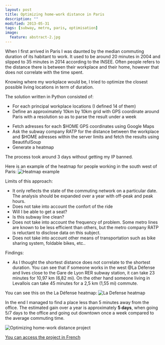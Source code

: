 ```yaml
---
layout: post
title: Optimizing home-work distance in Paris
description: ""
modified: 2013-05-31
tags: [subway, metro, paris, optimisation]
image:
  feature: abstract-2.jpg
---
```


When I first arrived in Paris I was daunted by the median commuting duration of its habitant to work. It used to be around 20 minutes in 2004 and slipped to 35 minutes in 2014 according to the INSEE.
Often people refers to the distance there is between their workplace and their home, however that does not correlate with the time spent.

Knowing where my workplace would be, I tried to optimize the closest possible living locations in term of duration.


The solution written in Python consisted of:

+ For each principal workplace locations (I defined 14 of them)
+ Define an approximately 10km by 10km grid with GPS coordinate around Paris with a resolution so as to parse the result under a week
* Fetch adresses for each $HOME GPS coordinates using Google Maps
* Ask the subway company RATP for the distance between the workplace and $HOME adresses within the server limits and fetch the results using BeautifulSoup
* Generate a heatmap

The process took around 3 days without getting my IP banned.

Here is an example of the heatmap for people working in the south west of Paris:
![](images/paris3.png "Heatmap example")

Limits of this approach:

* It only reflects the state of the commuting network on a particular date. The analysis should be expanded over a year with off-peak and peak hours.
* Does not take into account the confort of the ride
* Will I be able to get a seat?
* Is this subway line clean?
* Does not take into account the frequency of problem. Some metro lines are known to be less efficient than others, but the metro company RATP is reluctant to disclose data on this subject.
* Does not take into account other means of transportation such as bike sharing system, foldable bikes, etc..

Findings:
- As I thought the shortest distance does not correlate to the shortest duration. You can see that if someone works in the west @La Défense and lives close to the Gare de Lyon RER subway station, it can take 23 minutes for 10,97 km (6,82 mi). On the other hand someone living in Levallois can take 45 minutes for a 2,5 km (1,55 mi) commute.

You can see this on the La Défense heatmap:
![](images/paris2.png "La Defense heatmap")

In the end I managed to find a place less than 5 minutes away from the office.
The estimated gain over a year is approximately **5 days**, when going 5/7 days to the office and going out downtown once a week compared to the average commuting time.

![Optimizing home-work distance project](images/paris1.png "The project.")


[You can access the project in French](https://dl.dropboxusercontent.com/u/10657425/OptimizingWorkplace/index.html)
